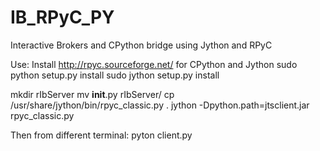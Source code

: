 IB_RPyC_PY
==========

Interactive Brokers and CPython bridge using Jython and RPyC

Use:
Install http://rpyc.sourceforge.net/ for CPython and Jython
sudo python setup.py install
sudo jython setup.py install

mkdir rIbServer
mv __init__.py rIbServer/
cp /usr/share/jython/bin/rpyc_classic.py .
jython -Dpython.path=jtsclient.jar rpyc_classic.py

Then from different terminal:
pyton client.py
